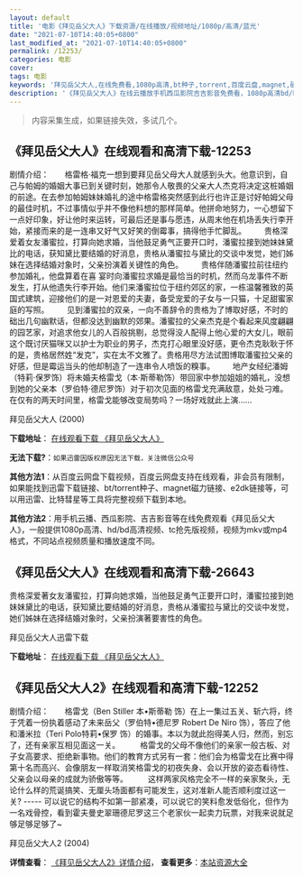 ```yaml
---
layout: default
title: '电影《拜见岳父大人》下载资源/在线播放/视频地址/1080p/高清/蓝光'
date: "2021-07-10T14:40:05+0800"
last_modified_at: "2021-07-10T14:40:05+0800"
permalink: /12253/
categories: 电影
cover:
tags: 电影
keywords: '拜见岳父大人,在线免费看,1080p高清,bt种子,torrent,百度云盘,magnet,磁力链,迅雷下载资源'
description: '《拜见岳父大人》在线云播放手机西瓜影院吉吉影音免费看，1080p高清bd/hd未删减完整版和tc抢先枪版，mkv/mp4格式，附带bt/torrent种子、magnet/磁力链、百度云盘、网盘资源迅雷下载链接'
---
```


>内容采集生成，如果链接失效，多试几个。


## 《拜见岳父大人》在线观看和高清下载-12253

剧情介绍：　　格雷格·福克一想到要拜见岳父母大人就感到头大。他意识到，自己与帕姆的婚姻大事已到关键时刻，她那令人敬畏的父亲大人杰克将决定这桩婚姻的前途。在去参加帕姆妹妹婚礼的途中格雷格突然感到此行也许正是讨好帕姆父母的最佳时机，不过事情似乎并不像他料想的那样简单。他拼命地努力，一心想留下一点好印象，好让他时来运转，可最后还是事与愿违，从周末他在机场丢失行李开始，紧接而来的是一连串又好气又好笑的倒霉事，搞得他手忙脚乱。 　　贵格深爱着女友潘蜜拉，打算向她求婚，当他鼓足勇气正要开口时，潘蜜拉接到她妹妹黛比的电话，获知黛比要结婚的好消息，贵格从潘蜜拉与黛比的交谈中发觉，她们姊妹在选择结婚对象时，父亲扮演着关键性的角色。 　　贵格伴随潘蜜拉前往纽约参加婚礼，他盘算着在喜 宴时向潘蜜拉求婚是最恰当的时机，然而乌龙事件不断发生，打从他遗失行李开始。他们来潘蜜拉位于纽约郊区的家，一栋温馨雅致的英国式建筑，迎接他们的是一对恩爱的夫妻，备受宠爱的子女与一只猫，十足甜蜜家庭的写照。 　　见到潘蜜拉的双亲，一向不善辞令的贵格为了博取好感，不时的础出几句幽默话，但都没达到幽默的郊果。潘蜜拉的父亲杰克是个看起来风度翩翩的园艺家，对追求他女儿的人百般挑剔，总觉得没人配得上他心爱的大女儿，眼前这个既讨厌猫咪又以护士为职业的男子，杰克打心眼里没好感，更令杰克耿耿于怀的是，贵格居然姓“发克”，实在太不文雅了。贵格用尽方法试图博取潘蜜拉父亲的好感，但是霉运当头的他却制造了一连串令人喷饭的糗事。 　　地产女经纪潘姆（特莉·保罗饰）将未婚夫格雷戈（本·斯蒂勒饰）带回家中参加姐姐的婚礼，没想到她的父亲本（罗伯特·德尼罗饰）对于初次见面的格雷戈充满敌意，处处刁难。在仅有的两天时间里，格雷戈能够改变局势吗？一场好戏就此上演……


拜见岳父大人 (2000)

**下载地址**： [在线观看下载 《拜见岳父大人》](https://www.btbtdy.me/btdy/dy7106.html) 


**无法下载?**：`如果迅雷因版权原因无法下载，关注微信公众号 `

**其他方法1**：从百度云网盘下载视频，百度云网盘支持在线观看，非会员有限制，如果能找到迅雷下载链接、bt/torrent种子、magnet磁力链接、e2dk链接等，可以用迅雷、比特彗星等工具将完整视频下载到本地。

**其他方法2**：用手机云播、西瓜影院、吉吉影音等在线免费观看《拜见岳父大人》，一般提供1080p高清、hd/bd高清视频、tc抢先版视频，视频为mkv或mp4格式，不同站点视频质量和播放速度不同。


## 《拜见岳父大人》在线观看和高清下载-26643

贵格深爱著女友潘蜜拉，打算向她求婚，当他鼓足勇气正要开口时，潘蜜拉接到她妹妹黛比的电话，获知黛比要结婚的好消息，贵格从潘蜜拉与黛比的交谈中发觉，她们姊妹在选择结婚对象时，父亲扮演著要害性的角色。


拜见岳父大人迅雷下载

**下载地址**： [在线观看下载 《拜见岳父大人》](https://www.993dy.com//vod-detail-id-21596.html) 


## 《拜见岳父大人2》在线观看和高清下载-12252

剧情介绍：　　格雷戈（Ben Stiller 本•斯蒂勒 饰）在上一集过五关、斩六将，终于凭着一份执着感动了未来岳父（罗伯特•德尼罗 Robert De Niro 饰），答应了他和潘米拉（Teri Polo特莉•保罗 饰）的婚事。本以为就此抱得美人归，然而，别忘了，还有亲家互相见面这一关。  　　格雷戈的父母不像他们的亲家一般古板、对子女高要求、拒绝新事物。他们的教育方式另有一套：他们会为格雷戈在比赛中得第十名而高兴、会像朋友一样取消笑格雷戈的初夜失身、会以开放的姿态看待性、父亲会以母亲的成就为骄傲等等。  　　这样两家风格完全不一样的亲家聚头，无论什么样的荒诞搞笑、无厘头场面都有可能发生，这对准新人能否顺利度过这一关? ----- 可以说它的结构不如第一部紧凑，可以说它的笑料愈发低俗化，但作为一名戏骨控，看到霍夫曼史翠珊德尼罗这三个老家伙一起卖力玩票，对我来说就足够足够足够了~


拜见岳父大人2 (2004)

**详情查看**： [《拜见岳父大人2》详情介绍](/movie/12252/)， **查看更多**：[本站资源大全](/movie/t/all/)

